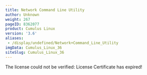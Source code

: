```yaml
---
title: Network Command Line Utility
author: Unknown
weight: 267
pageID: 8362077
product: Cumulus Linux
version: '3.6'
aliases:
 - /display/undefined/Network+Command_Line_Utility
imgData: Cumulus_Linux_36
siteSlug: Cumulus_Linux_36
---
```

<span class="error">The license could not be verified: License
Certificate has expired\!</span>
